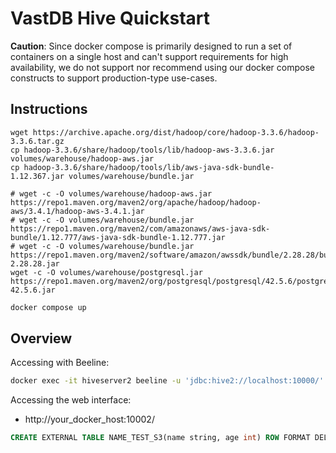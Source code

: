 # VastDB Hive Quickstart

**Caution**: Since docker compose is primarily designed to run a set of containers on a single host and can't support requirements for high availability, we do not support nor recommend using our docker compose constructs to support production-type use-cases. 

## Instructions

```
wget https://archive.apache.org/dist/hadoop/core/hadoop-3.3.6/hadoop-3.3.6.tar.gz
cp hadoop-3.3.6/share/hadoop/tools/lib/hadoop-aws-3.3.6.jar volumes/warehouse/hadoop-aws.jar
cp hadoop-3.3.6/share/hadoop/tools/lib/aws-java-sdk-bundle-1.12.367.jar volumes/warehouse/bundle.jar 

# wget -c -O volumes/warehouse/hadoop-aws.jar https://repo1.maven.org/maven2/org/apache/hadoop/hadoop-aws/3.4.1/hadoop-aws-3.4.1.jar
# wget -c -O volumes/warehouse/bundle.jar https://repo1.maven.org/maven2/com/amazonaws/aws-java-sdk-bundle/1.12.777/aws-java-sdk-bundle-1.12.777.jar
# wget -c -O volumes/warehouse/bundle.jar https://repo1.maven.org/maven2/software/amazon/awssdk/bundle/2.28.28/bundle-2.28.28.jar
wget -c -O volumes/warehouse/postgresql.jar https://repo1.maven.org/maven2/org/postgresql/postgresql/42.5.6/postgresql-42.5.6.jar
```

```bash
docker compose up
```

## Overview

Accessing with Beeline:

```bash
docker exec -it hiveserver2 beeline -u 'jdbc:hive2://localhost:10000/'
```

Accessing the web interface:

- http://your_docker_host:10002/

```sql
CREATE EXTERNAL TABLE NAME_TEST_S3(name string, age int) ROW FORMAT DELIMITED FIELDS TERMINATED BY ',' STORED AS TextFile LOCATION 's3a://datastore/mytable';
```